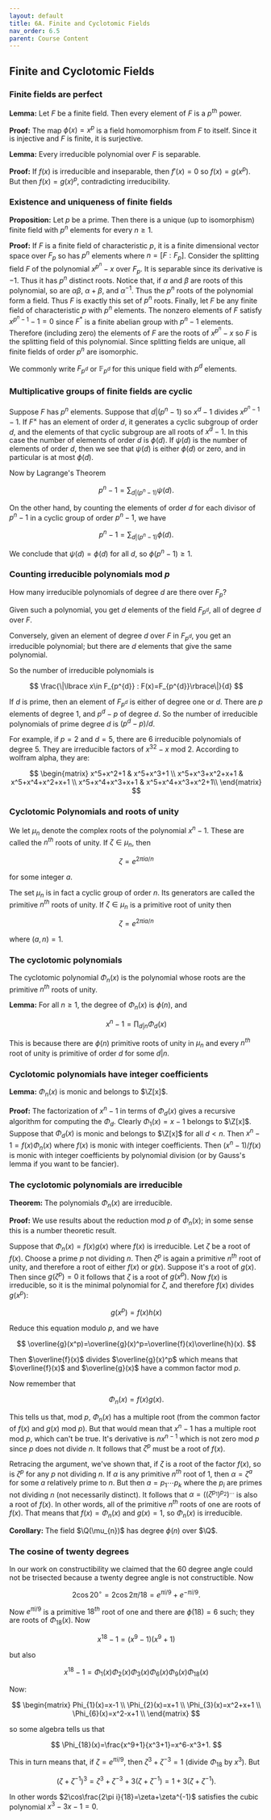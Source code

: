 ```yaml
---
layout: default
title: 6A. Finite and Cyclotomic Fields
nav_order: 6.5
parent: Course Content
---
```


## Finite and Cyclotomic Fields

### Finite fields are perfect

**Lemma:** Let $F$ be a finite field. Then every element of $F$ is a $p^{th}$ power.

**Proof:** The map $\phi(x)=x^{p}$ is a field homomorphism from $F$ to itself. Since it is injective
and $F$ is finite, it is surjective.

**Lemma:** Every irreducible polynomial over $F$ is separable.

**Proof:** If $f(x)$ is irreducible and inseparable, then $f'(x)=0$ so $f(x)=g(x^p)$. But then $f(x)=g(x)^p$, contradicting
irreducibility.

### Existence and uniqueness of finite fields

**Proposition:** Let $p$ be a prime. Then there is a unique (up to isomorphism) finite field with $p^n$ elements for every $n\ge 1$.

**Proof:** If $F$ is a finite field of characteristic $p$, it is a finite dimensional vector space over $F_p$ so has $p^{n}$ elements where $n=[F:F_p]$.
Consider the splitting field $F$ of the polynomial $x^{p^{n}}-x$ over $F_p$. It is separable since its derivative is $-1$.
Thus it has $p^{n}$ distinct roots. Notice that, if $\alpha$ and $\beta$ are roots of this polynomial, so are $\alpha\beta$, $\alpha+\beta$,
and $\alpha^{-1}$. Thus the $p^{n}$ roots of the polynomial form a field. Thus $F$ is exactly this set of $p^{n}$ roots.
Finally, let $F$ be any finite field of characteristic $p$ with $p^{n}$ elements. The nonzero elements of $F$ satisfy $x^{p^{n}-1}-1=0$ since $F^{*}$ is a finite
abelian group with $p^{n}-1$ elements. Therefore (including zero) the elements of $F$ are the roots of $x^{p^{n}}-x$ so $F$ is the splitting field
of this polynomial. Since splitting fields are unique, all finite fields of order $p^{n}$ are isomorphic.

We commonly write $F_{p^{d}}$ or $\mathbb{F}_{p^{d}}$ for this unique field with $p^{d}$ elements.

### Multiplicative groups of finite fields are cyclic

Suppose $F$ has $p^{n}$ elements. Suppose that $d|(p^{n}-1)$ so $x^{d}-1$ divides $x^{p^{n}-1}-1$.
If $F^{\times}$ has an element of order $d$, it generates a cyclic subgroup of order $d$, and the elements
of that cyclic subgroup are all roots of $x^{d}-1$. In this case the number of elements of order $d$ is $\phi(d)$.
If $\psi(d)$ is the number of elements of order $d$, then we see that $\psi(d)$ is either $\phi(d)$ or zero, and in
particular is at most $\phi(d)$.

Now by Lagrange's Theorem

$$
p^{n}-1=\sum_{d|(p^{n}-1)} \psi(d).
$$

On the other hand, by counting the elements of order $d$ for each divisor of $p^{n}-1$ in a cyclic group of order
$p^{n}-1$, we have

$$
p^{n}-1=\sum_{d|(p^{n}-1)} \phi(d).
$$

We conclude that $\psi(d)=\phi(d)$ for all $d$, so $\phi(p^{n}-1)\ge 1$.

### Counting irreducible polynomials mod $p$

How many irreducible polynomials of degree $d$ are there over $F_p$?

Given such a polynomial, you get $d$ elements of the field $F_{p^d}$, all of degree $d$ over $F$.

Conversely, given an element of degree $d$ over $F$ in $F_{p^{d}}$, you get an irreducible polynomial; but there are $d$ elements
that give the same polynomial.

So the number of irreducible polynomials is

$$
\frac{\|\lbrace x\in F_{p^{d}} : F(x)=F_{p^{d}}\rbrace\|}{d}
$$

If $d$ is prime, then an element of $F_{p^{d}}$ is either of degree one or $d$. There are $p$ elements of degree 1, and $p^{d}-p$ of degree $d$.
So the number of irreducible polynomials of prime degree $d$ is $(p^{d}-p)/d$.

For example, if $p=2$ and $d=5$, there are $6$ irreducible polynomials of degree $5$. They are irreducible factors of $x^{32}-x$ mod $2$. According to wolfram alpha,
they are:

$$
\begin{matrix}
x^5+x^2+1 &  x^5+x^3+1 \\
x^5+x^3+x^2+x+1 & x^5+x^4+x^2+x+1 \\
x^5+x^4+x^3+x+1 & x^5+x^4+x^3+x^2+1\\
\end{matrix}
$$

### Cyclotomic Polynomials and roots of unity

We let $\mu_n$ denote the complex roots of the polynomial $x^n-1$. These are called the $n^{th}$ roots of unity.
If $\zeta\in\mu_n$, then

$$
\zeta=e^{2\pi i a/n}
$$

for some integer $a$.

The set $\mu_n$ is in fact a cyclic group of order $n$. Its generators are called the primitive $n^{th}$ roots of unity.
If $\zeta\in \mu_n$ is a primitive root of unity then

$$
\zeta=e^{2\pi i a/n}
$$

where $(a,n)=1$.

### The cyclotomic polynomials

The cyclotomic polynomial $\Phi_{n}(x)$ is the polynomial whose roots are the primitive $n^{th}$ roots of unity.

**Lemma:** For all $n\ge 1$, the degree of $\Phi_{n}(x)$ is $\phi(n)$, and

$$
x^{n}-1=\prod_{d|n} \Phi_{d}(x)
$$

This is because there are $\phi(n)$ primitive roots of
unity in $\mu_{n}$ and every $n^{th}$ root of unity is primitive of order $d$ for some $d\vert n$.

### Cyclotomic polynomials have integer coefficients

**Lemma:** $\Phi_{n}(x)$ is monic and belongs to $\Z[x]$.

**Proof:** The factorization of $x^{n}-1$ in terms of $\Phi_{d}(x)$ gives a recursive algorithm for computing the $\Phi_{d}$.
Clearly $\Phi_{1}(x)=x-1$ belongs to $\Z[x]$. Suppose that $\Phi_{d}(x)$ is monic and belongs to $\Z[x]$ for all $d<n$. Then
$x^{n}-1=f(x)\Phi_{n}(x)$ where $f(x)$ is monic with integer coefficients. Then $(x^{n}-1)/f(x)$ is monic with integer coefficients by
polynomial division (or by Gauss's lemma if you want to be fancier).

### The cyclotomic polynomials are irreducible

**Theorem:** The polynomials $\Phi_{n}(x)$ are irreducible.

**Proof:** We use results about the reduction mod $p$ of $\Phi_{n}(x)$; in some sense this is a number theoretic result.

Suppose that $\Phi_{n}(x)=f(x)g(x)$ where $f(x)$ is irreducible. Let $\zeta$ be a root of $f(x)$. Choose a prime $p$ not dividing $n$. Then
$\zeta^p$ is again a primitive $n^{th}$ root of unity, and therefore a root of either $f(x)$ or $g(x)$. Suppose it's a root of $g(x)$. Then
since $g(\zeta^p)=0$ it follows that $\zeta$ is a root of $g(x^p)$. Now $f(x)$ is irreducible, so it is the minimal polynomial for $\zeta$,
and therefore $f(x)$ divides $g(x^p)$:

$$
g(x^p)=f(x)h(x)
$$

Reduce this equation modulo $p$, and we have

$$
\overline{g}(x^p)=\overline{g}(x)^p=\overline{f}(x)\overline{h}(x).
$$

Then $\overline{f}(x)$ divides $\overline{g}(x)^p$ which means that $\overline{f}(x)$ and $\overline{g}(x)$ have
a common factor mod $p$.

Now remember that

$$
\Phi_{n}(x)=f(x)g(x).
$$

This tells us that, mod $p$, $\Phi_{n}(x)$ has a multiple root (from the common factor of $f(x)$ and $g(x)$ mod $p$).
But that would mean that $x^{n}-1$ has a multiple root mod $p$, which can't be true. It's derivative is $nx^{n-1}$ which is not zero mod $p$
since $p$ does not divide $n$. It follows that $\zeta^p$ must be a root of $f(x)$.

Retracing the argument, we've shown that, if $\zeta$ is a root of the factor $f(x)$, so is $\zeta^p$ for any $p$ not dividing $n$. If $\alpha$
is any primitive $n^{th}$ root of $1$, then $\alpha=\zeta^a$ for some $a$ relatively prime to $n$. But then $a=p_1\cdots p_k$ where the $p_i$
are primes not dividing $n$ (not necessarily distinct). It follows that $\alpha=((\zeta^{p_{1}})^{p_{2}})^{\ldots}$ is also a root of $f(x)$.
In other words, all of the primitive $n^{th}$ roots of one are roots of $f(x)$. That means that $f(x)=\Phi_{n}(x)$ and $g(x)=1$, so $\Phi_{n}(x)$
is irreducible.

**Corollary:** The field $\Q(\mu_{n})$ has degree $\phi(n)$ over $\Q$.

### The cosine of twenty degrees

In our work on constructibility we claimed that the 60 degree angle could not be trisected because a twenty degree angle is
not constructible. Now

$$
2\cos 20^{\circ}=2\cos{2\pi/18}=e^{\pi i/9}+e^{-\pi i/9}.
$$

Now $e^{\pi i/9}$ is a primitive $18^{th}$ root of one and there are $\phi(18)=6$ such; they are roots of $\Phi_{18}(x)$.
Now

$$
x^{18}-1=(x^9-1)(x^9+1)
$$

but also

$$
x^{18}-1=\Phi_{1}(x)\Phi_{2}(x)\Phi_{3}(x)\Phi_{6}(x)\Phi_{9}(x)\Phi_{18}(x)
$$

Now:

$$
\begin{matrix}
Phi_{1}(x)=x-1 \\
\Phi_{2}(x)=x+1 \\
\Phi_{3}(x)=x^2+x+1 \\
\Phi_{6}(x)=x^2-x+1 \\
\end{matrix}
$$

so some algebra tells us that

$$
\Phi_{18}(x)=\frac{x^9+1}{x^3+1}=x^6-x^3+1.
$$

This in turn means that, if $\zeta=e^{\pi i/9}$, then $\zeta^{3}+\zeta^{-3}=1$ (divide $\Phi_{18}$ by $x^3$).
But

$$
(\zeta+\zeta^{-1})^3=\zeta^{3}+\zeta^{-3}+3(\zeta+\zeta^{-1})=1+3(\zeta+\zeta^{-1}).
$$

In other words $2\cos\frac{2\pi i}{18}=\zeta+\zeta^{-1}$ satisfies the cubic polynomial $x^3-3x-1=0$.
